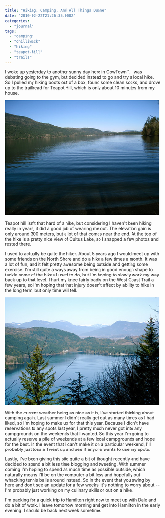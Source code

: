 ```yaml
---
title: "Hiking, Camping, And All Things Duane"
date: "2010-02-22T21:26:35.000Z"
categories: 
  - "journal"
tags: 
  - "camping"
  - "chilliwack"
  - "hiking"
  - "teapot-hill"
  - "trails"
---
```


I woke up yesterday to another sunny day here in CowTown™. I was debating going to the gym, but decided instead to go and try a local hike. So I pulled my hiking boots out of a box, found some clean socks, and drove up to the trailhead for Teapot Hill, which is only about 10 minutes from my house.

[![IMG_2639.JPG](images/4379557559_578562dbae.jpg)](http://www.flickr.com/photos/duanestorey/4379557559/ "IMG_2639.JPG by Duane Storey, on Flickr")

Teapot hill isn't that hard of a hike, but considering I haven't been hiking really in years, it did a good job of wearing me out. The elevation gain is only around 300 meters, but a lot of that comes near the end. At the top of the hike is a pretty nice view of Cultus Lake, so I snapped a few photos and rested there.

I used to actually be quite the hiker. About 5 years ago I would meet up with some friends on the North Shore and do a hike a few times a month. It was a lot of fun, and it felt pretty awesome being outside and getting some exercise. I'm still quite a ways away from being in good enough shape to tackle some of the hikes I used to do, but I'm hoping to slowly work my way back up to that level. I hurt my knee fairly badly on the West Coast Trail a few years, so I'm hoping that that injury doesn't affect by ability to hike in the long term, but only time will tell.

[![IMG_2655.JPG](images/4379526655_fdee022338.jpg)](http://www.flickr.com/photos/duanestorey/4379526655/ "IMG_2655.JPG by Duane Storey, on Flickr")

With the current weather being as nice as it is, I've started thinking about camping again. Last summer I didn't really get out as many times as I had liked, so I'm hoping to make up for that this year. Because I didn't have reservations to any spots last year, I pretty much never got into any campgrounds on the weekends that I wanted. So this year I'm going to actually reserve a pile of weekends at a few local campgrounds and hope for the best. In the event that I can't make it on a particular weekend, I'll probably just toss a Tweet up and see if anyone wants to use my spots.

Lastly, I've been giving this site quite a bit of thought recently and have decided to spend a bit less time blogging and tweeting. With summer coming I'm hoping to spend as much time as possible outside, which naturally means I'll be on the computer a bit less and hopefully out whacking tennis balls around instead. So in the event that you swing by here and don't see an update for a few weeks, it's nothing to worry about -- I'm probably just working on my culinary skills or out on a hike.

I'm packing for a quick trip to Hamilton right now to meet up with Dale and do a bit of work. I leave tomorrow morning and get into Hamilton in the early evening. I should be back next week sometime.
